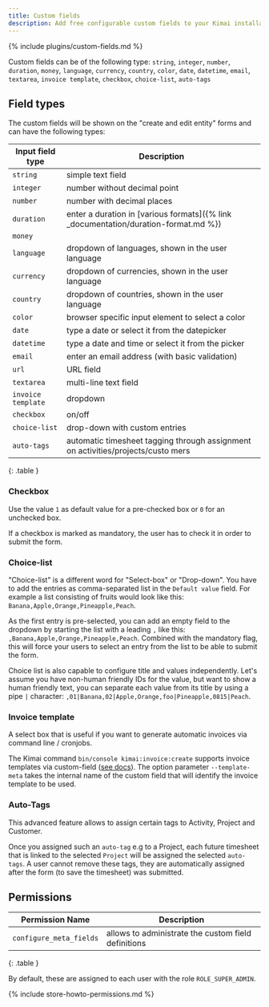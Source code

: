 ```yaml
---
title: Custom fields
description: Add free configurable custom fields to your Kimai installation
---
```


{% include plugins/custom-fields.md %}  

Custom fields can be of the following type:
`string`, `integer`, `number`, `duration`, `money`, `language`, `currency`, `country`, `color`, `date`, `datetime`, `email`, `textarea`, `invoice template`, `checkbox`, `choice-list`, `auto-tags`

## Field types
 
The custom fields will be shown on the "create and edit entity" forms and can have the following types:

| Input field type   | Description                                                                         |
|--------------------|-------------------------------------------------------------------------------------|
| `string`           | simple text field                                                                   |
| `integer`          | number without decimal point                                                        |
| `number`           | number with decimal places                                                          |
| `duration`         | enter a duration in [various formats]({% link _documentation/duration-format.md %}) |
| `money`            |                                                                                     |
| `language`         | dropdown of languages, shown in the user language                                   |
| `currency`         | dropdown of currencies, shown in the user language                                  |
| `country`          | dropdown of countries, shown in the user language                                   |
| `color`            | browser specific input element to select a color                                    |
| `date`             | type a date or select it from the datepicker                                        |
| `datetime`         | type a date and time or select it from the picker                                   |
| `email`            | enter an email address (with basic validation)                                      |
| `url`              | URL field                                                                           |
| `textarea`         | multi-line text field                                                               |
| `invoice template` | dropdown                                                                            |
| `checkbox`         | on/off                                                                              |
| `choice-list`      | drop-down with custom entries                                                       |
| `auto-tags`        | automatic timesheet tagging through assignment on activities/projects/custo mers    |
{: .table }
   
### Checkbox

Use the value `1` as default value for a pre-checked box or `0` for an unchecked box.

If a checkbox is marked as mandatory, the user has to check it in order to submit the form.

### Choice-list

"Choice-list" is a different word for "Select-box" or "Drop-down".
You have to add the entries as comma-separated list in the `Default value` field.
For example a list consisting of fruits would look like this: `Banana,Apple,Orange,Pineapple,Peach`.

As the first entry is pre-selected, you can add an empty field to the dropdown by starting the list
with a leading `,` like this: `,Banana,Apple,Orange,Pineapple,Peach`.
Combined with the mandatory flag, this will force your users to select an entry from the list to be able to submit the form.

Choice list is also capable to configure title and values independently.
Let's assume you have non-human friendly IDs for the value, but want to show a human friendly text, you can separate
each value from its title by using a pipe `|` character: `,01|Banana,02|Apple,Orange,foo|Pineapple,0815|Peach`.

### Invoice template

A select box that is useful if you want to generate automatic invoices via command line / cronjobs.

The Kimai command `bin/console kimai:invoice:create` supports invoice templates via custom-field ([see docs](https://www.kimai.org/documentation/invoices.html#create-invoices-with-cronjobs)).
The option parameter `--template-meta` takes the internal name of the custom field that will identify the invoice template to be used.

### Auto-Tags

This advanced feature allows to assign certain tags to Activity, Project and Customer.

Once you assigned such an `auto-tag` e.g to a Project, each future timesheet that is linked to the selected `Project` will be assigned 
the selected `auto-tags`. A user cannot remove these tags, they are automatically assigned after the form (to save the timesheet) was submitted. 

## Permissions

| Permission Name         | Description                                         |
|-------------------------|-----------------------------------------------------|
| `configure_meta_fields` | allows to administrate the custom field definitions |
{: .table }

By default, these are assigned to each user with the role `ROLE_SUPER_ADMIN`.

{% include store-howto-permissions.md %}
